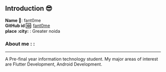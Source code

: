 ## Introduction :sunglasses:
**Name :name_badge:**:   fant0me
<br>
**GitHub id :id:**: [fant0me](https://github.com/fant0me)
<br>
**place :city:** : Greater noida
### About me : :
---
 A Pre-final year information technology student.
My major areas of interest are Flutter Development, Android Development.
